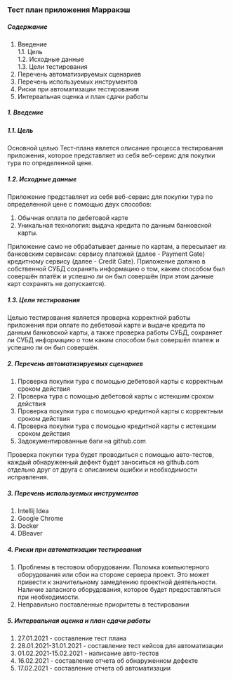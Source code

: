 ### Тест план приложения Марракэш

##### Содержание
1.  Введение  
    1.1. Цель  
    1.2. Исходные данные  
    1.3. Цели тестирования
2. Перечень автоматизируемых сценариев
3. Перечень используемых инструментов
4. Риски при автоматизации тестирования
5. Интервальная оценка и план сдачи работы


##### 1. Введение
##### 1.1. Цель
Основной целью Тест-плана явлется описание процесса тестирования приложения,
которое представляет из себя веб-сервис для покупки тура по определенной цене. 

##### 1.2. Исходные данные 
Приложение представляет из себя веб-сервис для покупки тура по определенной цене с помощью
двух способов: 
1. Обычная оплата по дебетовой карте
2. Уникальная технология: выдача кредита по данным банковской карты. 
   
Приложение само не обрабатывает данные по картам, а пересылает их банковским сервисам: сервису платежей (далее - Payment Gate) кредитному сервису (далее - Credit Gate). Приложение должно в собственной СУБД сохранять информацию о том, каким способом был совершён платёж и успешно ли он был совершён (при этом данные карт сохранять не допускается).

##### 1.3. Цели тестирования
Целью тестирования является проверка корректной работы приложения при оплате по дебетовой карте и выдаче кредита по данным банковской карты, а также проверка работы СУБД, сохраняет ли СУБД информацию о том каким способом был совершёл платеж и успешно ли он был совершён.

##### 2. Перечень автоматизируемых сценариев
1. Проверка покупки тура с помощью дебетовой карты с корректным сроком действия
2. Проверка тура с помощью дебетовой карты с истекшим сроком действия
3. Проверка покупки тура с помощью кредитной карты с корректным сроком действия
4. Проверка покупки тура с помощью кредитной карты с истекшим сроком действия
5. Задокументированные баги на github.com

Проверка покупки тура будет проводиться с помощью авто-тестов, каждый обнаруженный дефект будет заноситься на github.com отдельно друг от друга с описанием ошибки и необходимости исправления.

##### 3. Перечень используемых инструментов
1. Intellij Idea
2. Google Chrome
3. Docker
4. DBeaver

##### 4. Риски при автоматизации тестирования
1. Проблемы в тестовом оборудовании. Поломка компьютерного оборудования или сбои на стороне сервера проект. Это может привести к значительному замедлению проектной деятельности. Наличие запасного оборудования, которое будет предоставляться при необходимости.
2. Неправильно поставленные приоритеты в тестировании

##### 5. Интервальная оценка и план сдачи работы
1. 27.01.2021 - составление тест плана
2. 28.01.2021-31.01.2021 - составление тест кейсов для автоматизации
3. 01.02.2021-15.02.2021 - написание авто-тестов
4. 16.02.2021 - составление отчета об обнаруженном дефекте
5. 17.02.2021 - составление отчета об автоматизации





